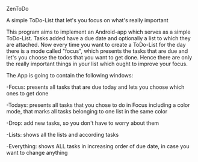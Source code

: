 ZenToDo

A simple ToDo-List that let's you focus on what's really important

This program aims to implement an Android-app which serves as a simple ToDo-List. Tasks added have a due date and optionally a list to which they are attached. Now every time you want to create a ToDo-List for the day there is a mode called "focus", which presents the tasks that are due and let's you choose the todos that you want to get done. Hence there are only the really important things in your list which ought to improve your focus.

The App is going to contain the following windows:

-Focus: presents all tasks that are due today and lets you choose which ones to get done

-Todays: presents all tasks that you chose to do in Focus including a color mode, that marks all tasks belonging to one list in the same color

-Drop: add new tasks, so you don't have to worry about them

-Lists: shows all the lists and according tasks

-Everything: shows ALL tasks in increasing order of due date, in case you want to change anything
